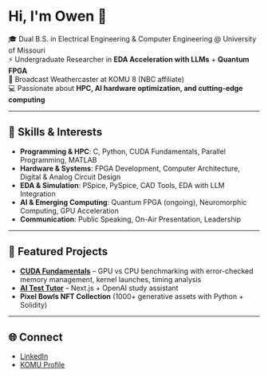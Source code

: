 # Hi, I'm Owen 👋  

🎓 Dual B.S. in Electrical Engineering & Computer Engineering @ University of Missouri  
⚡ Undergraduate Researcher in **EDA Acceleration with LLMs** + **Quantum FPGA**  
📡 Broadcast Weathercaster at KOMU 8 (NBC affiliate)  
💻 Passionate about **HPC, AI hardware optimization, and cutting-edge computing**  

---

## 🚀 Skills & Interests
- **Programming & HPC**: C, Python, CUDA Fundamentals, Parallel Programming, MATLAB  
- **Hardware & Systems**: FPGA Development, Computer Architecture, Digital & Analog Circuit Design  
- **EDA & Simulation**: PSpice, PySpice, CAD Tools, EDA with LLM Integration  
- **AI & Emerging Computing**: Quantum FPGA (ongoing), Neuromorphic Computing, GPU Acceleration  
- **Communication**: Public Speaking, On-Air Presentation, Leadership  

---

## 📂 Featured Projects
- **[CUDA Fundamentals](https://github.com/owenfriedewald/cuda-vector-matrix)** – GPU vs CPU benchmarking with error-checked memory management, kernel launches, timing analysis
- **[AI Test Tutor](https://github.com/owenfriedewald/ai-test-tutor)** – Next.js + OpenAI study assistant  
- **Pixel Bowls NFT Collection** (1000+ generative assets with Python + Solidity)

---

## 🌐 Connect
- [LinkedIn](https://linkedin.com/in/owenfriedewald)  
- [KOMU Profile](https://www.komu.com/users/profile/owen%20friedewald/)
